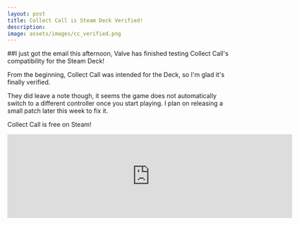 ```yaml
---
layout: post
title: Collect Call is Steam Deck Verified!
description: 
image: assets/images/cc_verified.png
---
```

##I just got the email this afternoon, Valve has finished testing Collect Call's compatibility for the Steam Deck!

From the beginning, Collect Call was intended for the Deck, so I'm glad it's finally verified.

They did leave a note though, it seems the game does not automatically switch to a different controller once you start playing. I plan on releasing a small patch later this week to fix it.

Collect Call is free on Steam!
<iframe src="https://store.steampowered.com/widget/2312270/" frameborder="0" width="646" height="190"></iframe>
